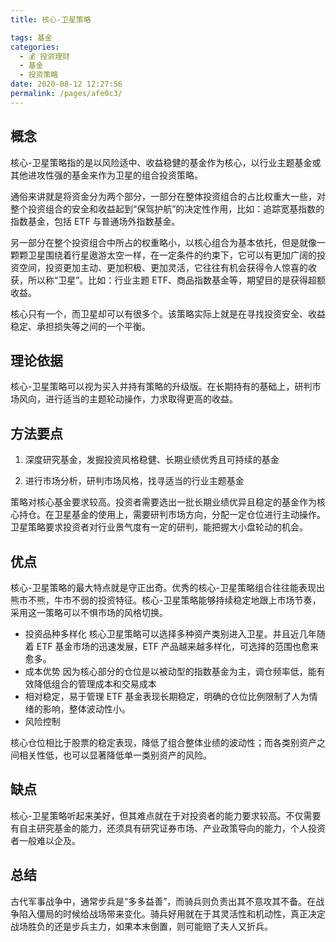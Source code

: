 ```yaml
---
title: 核心-卫星策略

tags: 基金
categories: 
  - 💰 投资理财
  - 基金
  - 投资策略
date: 2020-08-12 12:27:56
permalink: /pages/afe0c3/
---
```

## 概念

核心-卫星策略指的是以风险适中、收益稳健的基金作为核心，以行业主题基金或其他进攻性强的基金来作为卫星的组合投资策略。

通俗来讲就是将资金分为两个部分，一部分在整体投资组合的占比权重大一些，对整个投资组合的安全和收益起到“保驾护航”的决定性作用，比如：追踪宽基指数的指数基金，包括 ETF 与普通场外指数基金。

另一部分在整个投资组合中所占的权重略小，以核心组合为基本依托，但是就像一颗颗卫星围绕着行星遨游太空一样，在一定条件的约束下，它可以有更加广阔的投资空间，投资更加主动、更加积极、更加灵活，它往往有机会获得令人惊喜的收获，所以称“卫星”。比如：行业主题 ETF、商品指数基金等，期望目的是获得超额收益。

核心只有一个，而卫星却可以有很多个。该策略实际上就是在寻找投资安全、收益稳定、承担损失等之间的一个平衡。

## 理论依据

核心-卫星策略可以视为买入并持有策略的升级版。在长期持有的基础上，研判市场风向，进行适当的主题轮动操作，力求取得更高的收益。

## 方法要点

1. 深度研究基金，发掘投资风格稳健、长期业绩优秀且可持续的基金

2. 进行市场分析，研判市场风格，找寻适当的行业主题基金

策略对核心基金要求较高。投资者需要选出一批长期业绩优异且稳定的基金作为核心持仓。在卫星基金的使用上，需要研判市场方向，分配一定仓位进行主动操作。卫星策略要求投资者对行业景气度有一定的研判，能把握大小盘轮动的机会。

## 优点

核心-卫星策略的最大特点就是守正出奇。优秀的核心-卫星策略组合往往能表现出熊市不熊，牛市不弱的投资特征。核心-卫星策略能够持续稳定地跟上市场节奏，采用这一策略可以不惧市场的风格切换。
- 投资品种多样化
核心卫星策略可以选择多种资产类别进入卫星。并且近几年随着 ETF 基金市场的迅速发展，ETF 产品越来越多样化，可选择的范围也愈来愈多。
- 成本优势
因为核心部分的仓位是以被动型的指数基金为主，调仓频率低，能有效降低组合的管理成本和交易成本
- 相对稳定，易于管理
ETF 基金表现长期稳定，明确的仓位比例限制了人为情绪的影响，整体波动性小。
- 风险控制

核心仓位相比于股票的稳定表现，降低了组合整体业绩的波动性；而各类别资产之间相关性低，也可以显著降低单一类别资产的风险。
## 缺点
核心-卫星策略听起来美好，但其难点就在于对投资者的能力要求较高。不仅需要有自主研究基金的能力，还须具有研究证券市场、产业政策导向的能力，个人投资者一般难以企及。

## 总结

古代军事战争中，通常步兵是“多多益善”，而骑兵则负责出其不意攻其不备。在战争陷入僵局的时候给战场带来变化。骑兵好用就在于其灵活性和机动性，真正决定战场胜负的还是步兵主力，如果本末倒置，则可能赔了夫人又折兵。